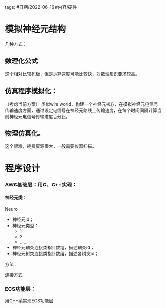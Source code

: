 

tags: #日期/2022-06-16 #内容/硬件   


# 模拟神经元结构


几种方式：
## 数理化公式
这个相对比较死板，但是运算速度可能比较快，对数理知识要求较高。

## 仿真程序模拟化：

（考虑当前方案）
类似wire world，构建一个神经元核心，在模拟神经元电信号传输速度方面，通过设定电信号在神经元路线上传输速度，在每个时间间隔计算当前神经元电信号传输进度百分比。

## 物理仿真化。

这个很难，耗费资源很大，一般需要仪器扫描。

# 程序设计






### AWS基础层：用C、C++实现：

#### 神经元类：
Neuro
- 神经元id；
- 神经元类型：
	- 1
	- 2
	- ……
- 神经元轴突连接类指针数组，描述轴突id；
- 神经元树突连接类指针数组，描述各树突id；

方法：

连接方式


### ECS功能层：

用C++系实现ECS功能层：





